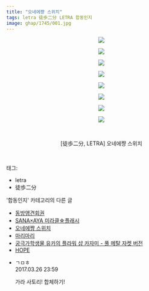```yaml
---
title: "오네에쨩 스위치"
tags: letra 徒歩二分 LETRA 합동인지
image: ghap/1745/001.jpg
---
```

<div class="article">
<p style="text-align: center; clear: none; float: none;"><img src="{{ site.nasurl }}/ghap/1745/001.jpg"/></p>
<p style="text-align: center; clear: none; float: none;"><img src="{{ site.nasurl }}/ghap/1745/002.jpg"/></p>
<p style="text-align: center; clear: none; float: none;"><img src="{{ site.nasurl }}/ghap/1745/003.jpg"/></p>
<p style="text-align: center; clear: none; float: none;"><img src="{{ site.nasurl }}/ghap/1745/004.jpg"/></p>
<p style="text-align: center; clear: none; float: none;"><img src="{{ site.nasurl }}/ghap/1745/005.jpg"/></p>
<p style="text-align: center; clear: none; float: none;"><img src="{{ site.nasurl }}/ghap/1745/006.jpg"/></p>
<p style="text-align: center; clear: none; float: none;"><img src="{{ site.nasurl }}/ghap/1745/007.jpg"/></p>
<p style="text-align: center; clear: none; float: none;"><img src="{{ site.nasurl }}/ghap/1745/008.jpg"/></p>
<p style="text-align: center; clear: none; float: none;"><br/></p>
<p style="text-align: center; clear: none; float: none;">[徒歩二分, LETRA] 오네에쨩 스위치</p>
<p><br/></p>
</div><div class="tagTrail">
<p>태그: </p>
<ul>
<li>letra</li>
<li>徒歩二分</li>
</ul>
</div><div class="another">
<p>'합동인지' 카테고리의 다른 글</p>
<ul>
<li><a href="/2016-08-29-ghap_1906">동방앵견회권</a></li>
<li><a href="/2016-08-26-ghap_1836">SANA×AYA 미라클☆플래시</a></li>
<li><a href="/2016-08-21-ghap_1745">오네에쨩 스위치</a></li>
<li><a href="/2016-08-21-ghap_1743">마리마리</a></li>
<li><a href="/2016-08-20-ghap_1733">궁극가학생물 유카의 플라워 샵 카자미 - 풀 메탈 자켓 버전</a></li>
<li><a href="/2016-08-20-ghap_1714">HOPE</a></li>
</ul>
</div><div class="cb_module cb_fluid">
<div class="cb_wrt cb_profile">
<div class="comment">
<ul>
<li class="cb_thumb_off" id="comment14949900">
<div class="cb_comment_area">
<div class="cb_info_area">
<div class="cb_section">
<span class="cb_nick_name">ㄱㅁㅎ</span>
</div>
<div class="cb_section">
<span class="cb_date">2017.03.26 23:59 </span>
</div>
</div>
<div class="cb_dsc_comment">
<p class="cb_dsc">
											가라 사토리! 합체하기!
										</p>
</div>
</div></li>
</ul>
</div>
</div><!-- commentList close -->
</div>